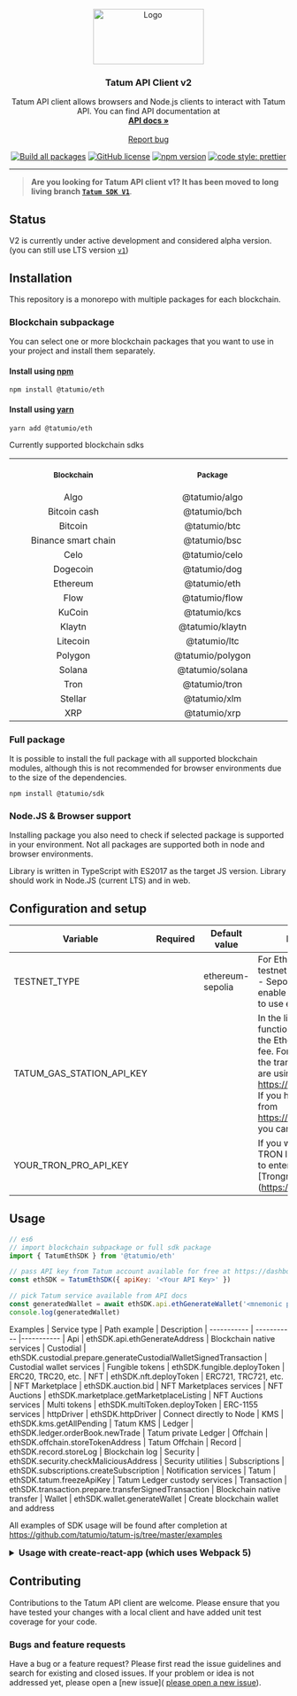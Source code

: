 <p align="center">
  <a href="https://getbootstrap.com/">
    <img src="https://tatum.io/images/Light.svg" alt="Logo" width="200" height="100">
  </a>
</p>

<h3 align="center">Tatum API Client v2</h3>

<p align="center">
  Tatum API client allows browsers and Node.js clients to interact with Tatum API. You can find API documentation at
  <br>
  <a href="https://tatum.io/apidoc"><strong>API docs »</strong></a>
  <br>
  <br>
  <a href="https://github.com/tatumio/tatum-js/issues/new?assignees=-&labels=bug&template=bug_report.yml">Report bug</a>
</p>

<div align="center">

<a href="">[![Build all packages](https://github.com/tatumio/tatum-js/actions/workflows/build.yaml/badge.svg?branch=master)](https://github.com/tatumio/tatum-js/actions/workflows/build.yaml)</a>
<a href="">[![GitHub license](https://img.shields.io/npm/dm/@tatumio/tatum)](https://img.shields.io/npm/dm/@tatumio/tatum)</a>
<a href="">[![npm version](https://img.shields.io/npm/v/@tatumio/sdk.svg?style=flat-square)](https://www.npmjs.com/package/@tatumio/sdk)</a>
<a href="">[![code style: prettier](https://img.shields.io/badge/code_style-prettier-ff69b4.svg)](https://github.com/prettier/prettier)</a>

</div>

<hr>

> **Are you looking for Tatum API client v1? It has been moved to long living branch [`Tatum SDK V1`](https://github.com/tatumio/tatum-js/tree/v1)**.

## Status

V2 is currently under active development and considered alpha version. (you can still use LTS version [`v1`](https://github.com/tatumio/tatum-js/tree/v1))

## Installation

This repository is a monorepo with multiple packages for each blockchain.

### Blockchain subpackage

You can select one or more blockchain packages that you want to use in your project and install them separately.

#### Install using [npm](https://www.npmjs.com/)

```console
npm install @tatumio/eth
```

#### Install using [yarn](https://yarnpkg.com/)

```console
yarn add @tatumio/eth
```

Currently supported blockchain sdks

<table>
<tr>
<th align="center">
<img width="441" height="1">
<p> 
<small>
Blockchain
</small>
</p>
</th>
<th align="center">
<img width="441" height="1">
<p> 
<small>
Package
</small>
</p>
</th>
</tr>
<tr>
  <td align="center">
  Algo
  </td>
  <td align="center">
  @tatumio/algo
  </td>
</tr>
<tr>
  <td align="center">
  Bitcoin cash
  </td>
  <td align="center">
  @tatumio/bch
  </td>
</tr>
<tr>
  <td align="center">
  Bitcoin
  </td>
  <td align="center">
  @tatumio/btc
  </td>
</tr>
<tr>
  <td align="center">
  Binance smart chain
  </td>
  <td align="center">
  @tatumio/bsc
  </td>
</tr>
<tr>
  <td align="center">
  Celo
  </td>
  <td align="center">
  @tatumio/celo
  </td>
</tr>
<tr>
  <td align="center">
  Dogecoin
  </td>
  <td align="center">
  @tatumio/dog
  </td>
</tr>
<tr>
  <td align="center">
  Ethereum
  </td>
  <td align="center">
  @tatumio/eth
  </td>
</tr>
<tr>
  <td align="center">
  Flow
  </td>
  <td align="center">
  @tatumio/flow
  </td>
</tr>
<tr>
  <td align="center">
  KuCoin
  </td>
  <td align="center">
  @tatumio/kcs
  </td>
</tr>
<tr>
  <td align="center">
  Klaytn
  </td>
  <td align="center">
  @tatumio/klaytn
  </td>
</tr>
<tr>
  <td align="center">
  Litecoin
  </td>
  <td align="center">
  @tatumio/ltc
  </td>
</tr>
<tr>
  <td align="center">
  Polygon
  </td>
  <td align="center">
  @tatumio/polygon
  </td>
</tr>
<tr>
  <td align="center">
  Solana
  </td>
  <td align="center">
  @tatumio/solana
  </td>
</tr>
<tr>
  <td align="center">
  Tron
  </td>
  <td align="center">
  @tatumio/tron
  </td>
</tr>
<tr>
  <td align="center">
  Stellar
  </td>
  <td align="center">
  @tatumio/xlm
  </td>
</tr>
<tr>
  <td align="center">
  XRP
  </td>
  <td align="center">
  @tatumio/xrp
  </td>
</tr>
</table>

### Full package

It is possible to install the full package with all supported blockchain modules, although this is not recommended for browser environments due to the size of the dependencies.

```console
npm install @tatumio/sdk
```

### Node.JS & Browser support

Installing package you also need to check if selected package is supported in your environment. Not all packages are supported both in node and browser environments.

Library is written in TypeScript with ES2017 as the target JS version. Library should work in Node.JS (current LTS) and in web.

## Configuration and setup

| Variable                  | Required | Default value    | Description                                                                                                                                                                                                                                   |
| ------------------------- | -------- | ---------------- | --------------------------------------------------------------------------------------------------------------------------------------------------------------------------------------------------------------------------------------------- |
| TESTNET_TYPE              |          | ethereum-sepolia | For Ethereum, there are 2 testnet chains supported - Sepolia and Goerli. To enable Goerli, you need to use ethereum-goerli.                                                                                                                   |
| TATUM_GAS_STATION_API_KEY |          |                  | In the library, there are functions for estimating the Ethereum transaction fee. For the estimation of the transaction fee, we are using https://ethgasstation.info. If you have your API key from https://ethgasstation.info you can use it. |
| YOUR_TRON_PRO_API_KEY     |          |                  | If you want to work with TRON locally, you need to enter API Key for [Trongrid] (https://trongrid.io).                                                                                                                                        |

## Usage

```js
// es6
// import blockchain subpackage or full sdk package
import { TatumEthSDK } from '@tatumio/eth'

// pass API key from Tatum account available for free at https://dashboard.tatum.io/
const ethSDK = TatumEthSDK({ apiKey: '<Your API Key>' })

// pick Tatum service available from API docs
const generatedWallet = await ethSDK.api.ethGenerateWallet('<mnemonic phrase>')
console.log(generatedWallet)
```

Examples
| Service type | Path example | Description
| ----------- | ----------- |-----------
| Api | ethSDK.api.ethGenerateAddress | Blockchain native services
| Custodial | ethSDK.custodial.prepare.generateCustodialWalletSignedTransaction | Custodial wallet services
| Fungible tokens | ethSDK.fungible.deployToken | ERC20, TRC20, etc.
| NFT | ethSDK.nft.deployToken | ERC721, TRC721, etc.
| NFT Marketplace | ethSDK.auction.bid | NFT Marketplaces services
| NFT Auctions | ethSDK.marketplace.getMarketplaceListing | NFT Auctions services
| Multi tokens | ethSDK.multiToken.deployToken | ERC-1155 services
| httpDriver | ethSDK.httpDriver | Connect directly to Node
| KMS | ethSDK.kms.getAllPending | Tatum KMS
| Ledger | ethSDK.ledger.orderBook.newTrade | Tatum private Ledger
| Offchain | ethSDK.offchain.storeTokenAddress | Tatum Offchain
| Record | ethSDK.record.storeLog | Blockchain log
| Security | ethSDK.security.checkMaliciousAddress | Security utilities
| Subscriptions | ethSDK.subscriptions.createSubscription | Notification services
| Tatum | ethSDK.tatum.freezeApiKey | Tatum Ledger custody services
| Transaction | ethSDK.transaction.prepare.transferSignedTransaction | Blockchain native transfer
| Wallet | ethSDK.wallet.generateWallet | Create blockchain wallet and address

All examples of SDK usage will be found after completion at https://github.com/tatumio/tatum-js/tree/master/examples


<details>
  <summary style='font-size: 16px; font-weight: bold'>Usage with create-react-app (which uses Webpack 5)</summary>

#### 1. Install additional dependencies

```console
yarn add -D node-polyfill-webpack-plugin
yarn add -D react-app-rewired
```

#### 2. Copy [config-overrides.js](https://github.com/npwork/create-react-app-with-webpack5/blob/main/config-overrides.js) to your project (next to package.json)


#### 3. Add browserify dependencies to `package.json`

```json
"assert": "npm:assert",
"crypto": "npm:crypto-browserify",
"http": "npm:http-browserify",
"https": "npm:https-browserify",
"os": "npm:os-browserify",
"stream": "npm:stream-browserify",
"url": "npm:url",
...

```

#### 4. Replace `scripts` block in your `package.json`

```json
"scripts": {
    "start": "react-app-rewired start",
    "build": "react-app-rewired build",
    "test": "react-app-rewired test",
    "eject": "react-app-rewired eject"
},
```

</details>

## Contributing

Contributions to the Tatum API client are welcome. Please ensure
that you have tested your changes with a local client and have added unit test
coverage for your code.

### Bugs and feature requests

Have a bug or a feature request? Please first read the issue guidelines and search for existing and closed issues. If your problem or idea is not addressed yet, please open a [new issue]( [please open a new issue](https://github.com/tatumio/tatum-js/issues/new/choose)).
